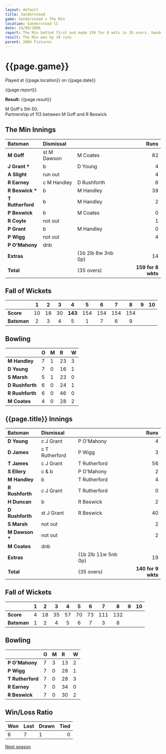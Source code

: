 ```yaml
---
layout: default
title: Sanderstead
game: Sanderstead v The Min
location: Sanderstead CC
date: 24/09/2006
report: The Min batted first and made 159 for 8 wkts in 35 overs. Sanderstead replied with 140 for 9 wkts in 35 overs
result: The Min won by 19 runs
parent: 2006 Fixtures
---
```


# {{page.game}}

Played at {{page.location}} on {{page.date}}

{{page.report}}

**Result:** {{page.result}}

M Goff's 5th 50.<br />
Partnership of 113 between M Goff and R Beswick

## The Min Innings

| Batsman | Dismissal |  | Runs |
|:---|:---|---|---:|
| **M Goff** | st M Dawson | M Coates | 82 |
| **J Grant &#8224;** | b | D Young  | 4 |
| **A Slight** | run out |  | 4 |
| **R Earney** | c M Handley | D Rushforth | 6 |
| **R Beswick &#42;** | b | M Handley | 39 |
| **T Rutherford** | b | M Handley | 2 |
| **P Beswick** | b | M Coates | 0 |
| **R Coyle** | not out |  | 1 |
| **P Grant** | b | M Handley | 0 |
| **P Wigg** | not out |  | 4 |
| **P O'Mahony** | dnb |  |  |
| **Extras** | | (1b 2lb 8w 3nb 0p) | 14 |
| **Total** | | (35 overs) | **159 for 8 wkts** |

## Fall of Wickets

| | 1 | 2 | 3 | 4 | 5 | 6 | 7 | 8 | 9 | 10 |
|---|:---:|:---:|:---:|:---:|:---:|:---:|:---:|:---:|:---:|:---:|
| **Score** | 10 | 18 | 30 | **143** | 154 | 154 | 154 | 154 |  |  |
| **Batsman** | 2 | 3 | 4 | 5 | 1 | 7 | 6 | 9 |  |  |

## Bowling

| | O | M | R | W |
|---|:---|:---|:---|:---|
| **M Handley** | 7 | 1 | 23 | 3 |
| **D Young** | 7 | 0 | 16 | 1 |
| **S Marsh** | 5 | 1 | 23 | 0 |
| **D Rushforth** | 6 | 0 | 24 | 1 |
| **R Rushforth** | 6 | 0 | 46 | 0 |
| **M Coates** | 4 | 0 | 28 | 2 |

## {{page.title}} Innings

| Batsman | Dismissal |  | Runs |
|:---|:---|---|---:|
| **D Young** | c J Grant | P O'Mahony | 4 |
| **D James** | c T Rutherford | P Wigg | 3 |
| **T James** | c J Grant | T Rutherford | 56 |
| **S Ellery** | c & b | P O'Mahony | 2 |
| **M Handley** | b | T Rutherford | 4 |
| **R Rushforth** | c J Grant | T Rutherford  | 0 |
| **H Duncan** | b | R Beswick | 2 |
| **D Rushforth** | st J Grant | R Beswick | 40 |
| **S Marsh** | not out |  | 2 |
| **M Dawson &#8224;** | not out |  | 2 |
| **M Coates** | dnb |  |  |
| **Extras** | | (1b 2lb 11w 5nb 0p) | 19 |
| **Total** | | (35 overs) | **140 for 9 wkts** |

## Fall of Wickets

| | 1 | 2 | 3 | 4 | 5 | 6 | 7 | 8 | 9 | 10 |
|---|:---:|:---:|:---:|:---:|:---:|:---:|:---:|:---:|:---:|:---:|
| **Score** | 4 | 18 | 35 | 57 | 70 | 73 | 111 | 132 |  |  |
| **Batsman** | 1 | 2 | 4 | 5 | 6 | 7 | 3 | 8 |  |  |

## Bowling

| | O | M | R | W |
|---|:---|:---|:---|:---|
| **P O'Mahony** | 7 | 3 | 13 | 2 |
| **P Wigg** | 7 | 0 | 28 | 1 |
| **T Rutherford** | 7 | 0 | 28 | 3 |
| **R Earney** | 7 | 0 | 34 | 0 |
| **R Beswick** | 7 | 0 | 30 | 2 |

## Win/Loss Ratio

| Won | Lost | Drawn | Tied |
|:---|:---|:---|---:|
| 6 | 7 | 1 | 0 |

[Next season](../2007)